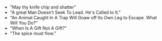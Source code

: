 * "May thy knife chip and shatter"
* "A great Man Doesn't Seek To Lead. He's Called to It."
* "An Animal Caught In A Trap Will Gnaw off Its Own Leg to Escape. What Will You Do?"
* "When Is A Gift Not A Gift?"
* "The spice must flow."

